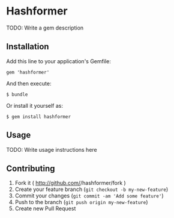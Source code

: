 # Hashformer

TODO: Write a gem description

## Installation

Add this line to your application's Gemfile:

    gem 'hashformer'

And then execute:

    $ bundle

Or install it yourself as:

    $ gem install hashformer

## Usage

TODO: Write usage instructions here

## Contributing

1. Fork it ( http://github.com/<my-github-username>/hashformer/fork )
2. Create your feature branch (`git checkout -b my-new-feature`)
3. Commit your changes (`git commit -am 'Add some feature'`)
4. Push to the branch (`git push origin my-new-feature`)
5. Create new Pull Request
